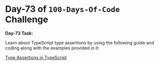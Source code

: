 # Day-73 of `100-Days-Of-Code` Challenge

**Day-73 Task:**

Learn about TypeScript type assertions by using the following guide and coding along with the examples provided in it:

[Type Assertions in TypeScript](./TS-Type-Assertions/README.md)